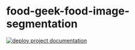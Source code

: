 # food-geek-food-image-segmentation

[![deploy project documentation](https://github.com/JohnPPinto/food-geek-food-image-segmentation/actions/workflows/project_doc.yml/badge.svg)](https://github.com/JohnPPinto/food-geek-food-image-segmentation/actions/workflows/project_doc.yml)
